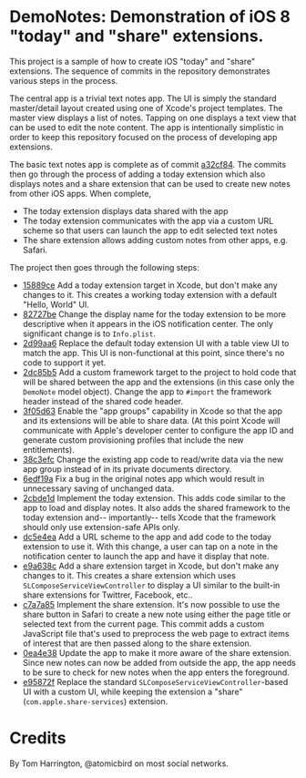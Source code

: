 # DemoNotes: Demonstration of iOS 8 "today" and "share" extensions.

This project is a sample of how to create iOS "today" and "share" extensions. The sequence of commits in the repository demonstrates various steps in the process.

The central app is a trivial text notes app. The UI is simply the standard master/detail layout created using one of Xcode's project templates. The master view displays a list of notes. Tapping on one displays a text view that can be used to edit the note content. The app is intentionally simplistic in order to keep this repository focused on the process of developing app extensions.

The basic text notes app is complete as of commit [a32cf84](https://github.com/atomicbird/iOS-Extension-Demo/commit/a32cf84c5f56aee3fe2d41b412669cecd75679a7). The commits then go through the process of adding a today extension which also displays notes and a share extension that can be used to create new notes from other iOS apps. When complete,

* The today extension displays data shared with the app
* The today extension communicates with the app via a custom URL scheme so that users can launch the app to edit selected text notes
* The share extension allows adding custom notes from other apps, e.g. Safari.

The project then goes through the following steps:

* [15889ce](https://github.com/atomicbird/iOS-Extension-Demo/commit/15889ce01e46f4e605deb5fb3bb537340d3ed588) Add a today extension target in Xcode, but don't make any changes to it. This creates a working today extension with a default "Hello, World" UI.
* [82727be](https://github.com/atomicbird/iOS-Extension-Demo/commit/82727bea9da829021b57bad29fe38d8fb9876f98) Change the display name for the today extension to be more descriptive when it appears in the iOS notification center. The only significant change is to `Info.plist`.
* [2d99aa6](https://github.com/atomicbird/iOS-Extension-Demo/commit/2d99aa61de1d0cc321f8847fcda50af831420094) Replace the default today extension UI with a table view UI to match the app. This UI is non-functional at this point, since there's no code to support it yet.
* [2dc85b5](https://github.com/atomicbird/iOS-Extension-Demo/commit/2dc85b5f43e16751f694c84aee8b8dc7cbdb9f5d) Add a custom framework target to the project to hold code that will be shared between the app and the extensions (in this case only the `DemoNote` model object). Change the app to `#import` the framework header instead of the shared code header.
* [3f05d63](https://github.com/atomicbird/iOS-Extension-Demo/commit/3f05d632729622c24b73d171a5a5db2bc14314b7) Enable the "app groups" capability in Xcode so that the app and its extensions will be able to share data. (At this point Xcode will communicate with Apple's developer center to configure the app ID and generate custom provisioning profiles that include the new entitlements).
* [38c3efc](https://github.com/atomicbird/iOS-Extension-Demo/commit/38c3efc95099044c752de6d98bfae9da5a36bfb5) Change the existing app code to read/write data via the new app group instead of in its private documents directory.
* [6edf19a](https://github.com/atomicbird/iOS-Extension-Demo/commit/6edf19a682f9e5b8003f66b0c3c6944fdc5fdef9) Fix a bug in the original notes app which would result in unnecessary saving of unchanged data.
* [2cbde1d](https://github.com/atomicbird/iOS-Extension-Demo/commit/2cbde1da38dedcc9a620edbc25a086743d333e0f) Implement the today extension. This adds code similar to the app to load and display notes. It also adds the shared framework to the today extension and-- importantly-- tells Xcode that the framework should only use extension-safe APIs only.
* [dc5e4ea](https://github.com/atomicbird/iOS-Extension-Demo/commit/dc5e4eafefc66a0d9e4a3008a9c0ac20073065f0) Add a URL scheme to the app and add code to the today extension to use it. With this change, a user can tap on a note in the notification center to launch the app and have it display that note.
* [e9a638c](https://github.com/atomicbird/iOS-Extension-Demo/commit/e9a638cf098ce16c6c5332bf937307e2984c5ad1) Add a share extension target in Xcode, but don't make any changes to it. This creates a share extension which uses `SLComposeServiceViewController` to display a UI similar to the built-in share extensions for Twittrer, Facebook, etc..
* [c7a7a85](https://github.com/atomicbird/iOS-Extension-Demo/commit/c7a7a8589cad98cfd39de98c4ddde6954c066ebe) Implement the share extension. It's now possible to use the share button in Safari to create a new note using either the page title or selected text from the current page. This commit adds a custom JavaScript file that's used to preprocess the web page to extract items of interest that are then passed along to the share extension.
* [0ea4e38](https://github.com/atomicbird/iOS-Extension-Demo/commit/0ea4e381426e04696dee37ba0972dac1ba6aa5a7) Update the app to make it more aware of the share extension. Since new notes can now be added from outside the app, the app needs to be sure to check for new notes when the app enters the foreground.
* [e95872f](https://github.com/atomicbird/iOS-Extension-Demo/commit/e95872ff45317e9877d98b3f2d2f629e46c99ba5) Replace the standard `SLComposeServiceViewController`-based UI with a custom UI, while keeping the extension a "share" (`com.apple.share-services`) extension.

# Credits

By Tom Harrington, @atomicbird on most social networks.
